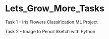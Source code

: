 # Lets_Grow_More_Tasks

Task 1 - Iris Flowers Classification ML Project

Task 2 - Image to Pencil Sketch with Python
